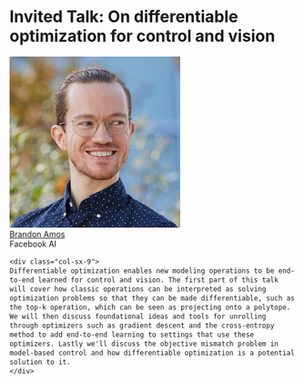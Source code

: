<link rel="stylesheet" type="text/css" href="css/bootstrap.min.css">
<link rel="stylesheet" type="text/css" href="css/main.css?1" media="screen,projection">

# Invited Talk: On differentiable optimization for control and vision

<div class="container">
  <div class="row">
    <div class="col-sx-3">
      <div class="text-center">
      <a href="http://bamos.github.io/" target="_blank">
        <img class="people-pic" src="assets/bamos.png">
      </a>
      </div>
      <div class="people-name text-center">
        <a href="http://bamos.github.io/" target="_blank">Brandon Amos</a><br>
        Facebook AI
      </div>
    </div>
    
    <div class="col-sx-9">
    Differentiable optimization enables new modeling operations to be end-to-end learned for control and vision. The first part of this talk will cover how classic operations can be interpreted as solving optimization problems so that they can be made differentiable, such as the top-k operation, which can be seen as projecting onto a polytope. We will then discuss foundational ideas and tools for unrolling through optimizers such as gradient descent and the cross-entropy method to add end-to-end learning to settings that use these optimizers. Lastly we'll discuss the objective mismatch problem in model-based control and how differentiable optimization is a potential solution to it.
    </div>
  </div>
</div>
